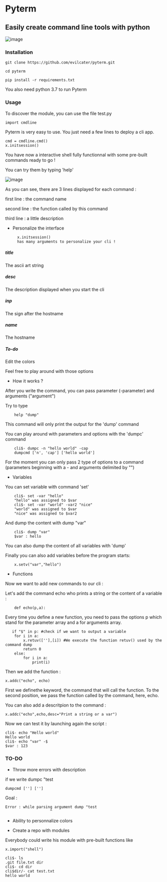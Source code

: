 # Pyterm

## Easily create command line tools with python 

![image](https://user-images.githubusercontent.com/40965674/129588360-42005246-9cc9-49c1-afc3-01f376bf5ab3.png)

### Installation

    git clone https://github.com/evilcater/pyterm.git
    
    cd pyterm

    pip install -r requirements.txt

You also need python 3.7 to run Pyterm

### Usage

To discover the module, you can use the file test.py

    import cmdline

Pyterm is very easy to use. You just need a few lines to deploy a cli app.

    cmd = cmdline.cmd()
    x.initsession()

You have now a interactive shell fully functionnal with some pre-built commands ready to go !

You can try them by typing 'help'

![image](https://user-images.githubusercontent.com/40965674/129593236-098540b8-53f2-4dc9-88f5-6e020cbaff06.png)

As you can see, there are 3 lines displayed for each command :

first line : the command name

second line : the function called by this command

third line : a little description

- Personalize the interface

        x.initsession() 
        has many arguments to personalize your cli !

##### title

The ascii art string 

##### desc

The description displayed when you start the cli 

##### inp

The sign after the hostname

##### name

The hostname

##### To-do

Edit the colors

Feel free to play around with those options

- How it works ?

After you write the command, you can pass parameter (-parameter) and arguments ("argument") 

Try to type 
        
        help "dump"

This command will only print the output for the 'dump' command

You can play around with parameters and options with the 'dumpc' command

        cli$- dumpc -n "hello world" -cap
        dumpcmd ['n', 'cap'] ['hello world']
        
For the moment you can only pass 2 type of options to a command (parameters beginning with a - and arguments delimited by "")

- Variables

You can set variable with command 'set'

        cli$- set -var "hello"
        "hello" was assigned to $var
        cli$- set -var "world" -var2 "nice"
        "world" was assigned to $var
        "nice" was assigned to $var2
        
And dump the content with dump "var"
        
        cli$- dump "var"
        $var : hello
        
You can also dump the content of all variables with 'dump'

Finally you can also add variables before the program starts:

        x.setv("var","hello")

- Functions

Now we want to add new commands to our cli :

Let's add the command echo who prints a string or the content of a variable :

        def echo(p,a):
      
Every time you define a new function, you need to pass the options p which stand for the parameter array and a for arguments array.

       if "$" in p: #check if we want to output a variable
		for i in a:
			x.retuv([''],[i]) #We execute the function retuv() used by the command dump
			return 0
	    else:
		    for i in a:
			    print(i)

Then we add the function :

	x.addc("echo", echo)

First we definethe keyword, the command that will call the function.
To the second position, we pass the function called by the command, here, echo.

You can also add a descritpion to the command :

	x.addc("echo",echo,desc="Print a string or a var")

Now we can test it by launching again the script :
	
	cli$- echo "Hello world"
	Hello world
	cli$- echo "var" -$
	$var : 123
	
### TO-DO

- Throw more errors with description

if we write dumpc "test
	
	dumpcmd [''] ['']

Goal :

	Error : while parsing argument dump "test
					    ^
- Ability to personnalize colors

- Create a repo with modules

Everybody could write his module with pre-built functions like

	x.import("shell")
	
	cli$- ls
	.git file.txt dir
	cli$- cd dir
	cli$dir/- cat test.txt 
	hello world
